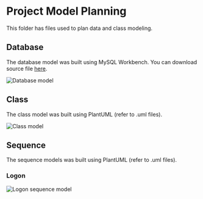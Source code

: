 # Project Model Planning

This folder has files used to plan data and class modeling.

## Database

The database model was built using MySQL Workbench. You can download source file [here](http://goo.gl/PBQJHt).

![Database model](http://goo.gl/bBjupl)

## Class

The class model was built using PlantUML (refer to .uml files).

![Class model](http://goo.gl/m2SHgF)

## Sequence

The sequence models was built using PlantUML (refer to .uml files).

### Logon

![Logon sequence model](http://goo.gl/Jve5xp)

